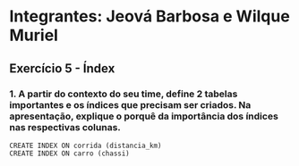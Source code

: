# Integrantes: Jeová Barbosa e Wilque Muriel

## Exercício 5 - Índex

### 1. A partir do contexto do seu time, define 2 tabelas importantes e os índices que precisam ser criados. Na apresentação, explique o porquê da importância dos índices nas respectivas colunas.

    CREATE INDEX ON corrida (distancia_km)
    CREATE INDEX ON carro (chassi)